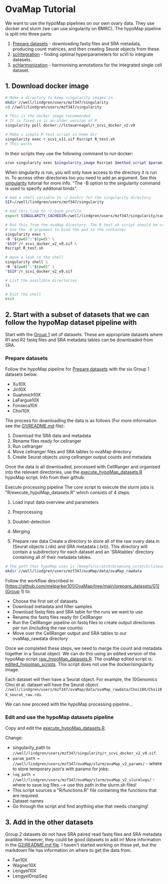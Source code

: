 # OvaMap Tutorial
We want to use the hypoMap pipelines on our own ovary data. They use docker and slurm (we can use singularity on BMRC). The hypoMap pipeline is split into three parts:

1. [Prepare datasets](https://github.com/lsteuernagel/hypoMap_datasets) - downloading fastq files and SRA metadata, producing count matrices, and then creating Seurat objects from these.
2. [scIntegration](https://github.com/lsteuernagel/scIntegration) - finding optimal hyperparameters for scVI to integrate datasets.
3. [scHarmonization](https://github.com/lsteuernagel/scHarmonization) - harmonising annotations for the integrated single cell dataset.

## 1. Download docker image
```bash
# Make a directory to keep singularity images in
mkdir //well/lindgren/users/mzf347/singularity
cd //well/lindgren/users/mzf347/singularity

# This is the docker image recommended
# It is fixed so is an older version of R
singularity pull docker://lsteuernagel/r_scvi_docker_v2:v9

# Make a simple R test script in home dir
singularity exec r_scvi_v11.sif Rscript R_test.sh
# This works
```

In their scripts they use the following command to run docker:
```bash
srun singularity exec $singularity_image Rscript $method_script $param_file
```

When singularity is run, you will only have access to the directory it is run in. To access other directories too you need to add an argument.
See this [singularity](https://carpentries-incubator.github.io/singularity-introduction/04-singularity-files/index.html) tutorial for more info.
"The -B option to the singularity command is used to specify additonal binds".

```bash
# Add a shell variable to ~/.bashrc for the singularity directory
SIF=//well/lindgren/users/mzf347/singularity

# Add this line to ~/.bash_profile
export SINGULARITY_CACHEDIR=/well/lindgren/users/mzf347/singularity/cache

# Run this from the ovaMap directory. The R_test.sh script should be contained here
# Use the -B argument to bind the pwd to the container
singularity exec \
-B "$(pwd)":"$(pwd)" \
"$SIF"/r_scvi_docker_v2_v9.sif \
Rscript R_test.sh

# Have a look in the shell
singularity shell \
-B "$(pwd)":"$(pwd)" \
"$SIF"/r_scvi_docker_v2_v9.sif

# List the availible directories
ls

# Exit the shell
exit
```

## 2. Start with a subset of datasets that we can follow the hypoMap dataset pipeline with
Start with the [Group 1](https://github.com/melparker101/OvaMap/tree/main/prepare_datasets/G1) set of datasets. These are appropriate datasets where R1 and R2 fastq files and SRA metadata tables can be downloaded from SRA.

### Prepare datasets
Follow the hypoMap pipeline for [Prepare datasets](https://github.com/lsteuernagel/hypoMap_datasets) with the six Group 1 datasets below. 

- Xu10X
- Jin10X
- Guahmich10X
- LaFargue10X
- Fonseca10X
- Choi10X

The process for downloading the data is as follows (For more information see the [G1/README.md](https://github.com/melparker101/OvaMap/tree/main/prepare_datasets/G1) file):

1. Download the SRA data and metadata
2. Rename files ready for cellranger
3. Run cellranger
4. Move cellranger files and SRA tables to ovaMap directory
5. Create Seurat objects using cellranger output counts and metadata

Once the data is all downloaded, processed with CellRanger and organised into the relevant directories, use the [execute_hypoMap_datasets.R](https://github.com/lsteuernagel/hypoMap_datasets/blob/main/R/execute_hypoMap_datasets.R) hypoMap script. Info from their github:

Execute processing pipeline
The core script to execute the slurm jobs is "R/execute_hypoMap_datasets.R" which consists of 4 steps:

1. Load input data overview and parameters
2. Preprocessing
3. Doublet-detection
4. Merging


1. Prepare raw data
Create a directory to store all of the raw ovary data in (Seurat objects (.rds) and SRA  metadata (.txt)). This directory will contain a subdirectory for each dataset and an 'SRAtables' directory containing all of their metadata tables.

```bash
# The path that hypoMap uses is /beegfs/scratch/bruening_scratch/lsteuernagel/data/hypoMap_rawdata/
mkdir //well/lindgren/users/mzf347/ovaMap/data/ovaMap_rawdata
```
Follow the workflow described in [https://github.com/melparker101/OvaMap/tree/main/prepare_datasets/G1](Group 1) to:
- Choose the first set of datasets
- Download metadata and filter samples
- Download fastq files and SRA table for the runs we want to use
- Rename the fastq files ready for CellRanger
- Run the CellRanger pipeline on fastq files to create output directories per run (including the raw counts)
- Move over the CellRanger output and SRA tables to our ovaMap_rawdata directory 

Once we completed these steps, we need to merge the count and metadata together in a Seurat object. We can do this using an edited version of the hypoMap script [raw_hypoMap_datasets.R](https://github.com/lsteuernagel/hypoMap_datasets/blob/main/R/raw_hypoMap_datasets.R). The ovaMap edited script is: [edited_hypomap_scripts](https://github.com/melparker101/OvaMap/blob/main/edited_hypomap_scripts/raw_hypoMap_datasets.R). This script does not use the docker/singularity image.

Each dataset will then have a Seurat object. For example, the 10Genomics Choi et al. dataset will have the Seurat object
`//well/lindgren/users/mzf347/ovaMap/data/ovaMap_rawdata/Choi10X/Choi10X_seurat_raw.rds`.

We can now proceed with the hypoMap processing pipeline...

### Edit and use the hypoMap datasets pipeline
Copy and edit the [execute_hypoMap_datasets.R](https://github.com/lsteuernagel/hypoMap_datasets/blob/main/R/execute_hypoMap_datasets.R). 

Change:
- singularity_path to `//well/lindgren/users/mzf347/singularity/r_scvi_docker_v2_v9.sif`.
- `param_path = //well/lindgren/users/mzf347/ovaMap/slurm/ovaMap_v2_params/` - where to store temporary json's with params for jobs:
- `log_path = //well/lindgren/users/mzf347/ovaMap/slurm/ovaMap_v2_slurmlogs/` - where to save log files --> use this path in the slurm.sh files!
- This script sources a "R/functions.R" file containing the functions that are required.
- Dataset names
- Go through the script and find anything else that needs changing!

## 3. Add in the other datasets
Group 2 datasets do not have SRA paired read fastq files and SRA metadata availible. However, they could be good datasets to add in! More information in the [G2/README.md file](https://github.com/melparker101/OvaMap/tree/main/prepare_datasets/G2). I haven't started working on these yet, but the markdown file has information on where to get the data from.

- Fan10X
- Wagner10X
- Lengyel10X
- LengyelDropSeq

